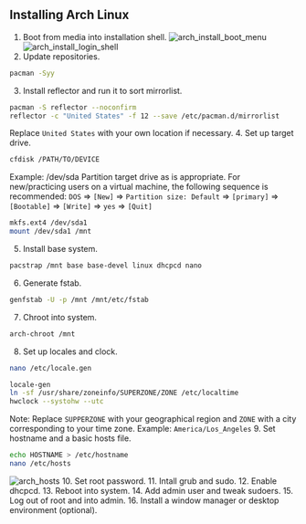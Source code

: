 ## Installing Arch Linux

1. Boot from media into installation shell.
![arch_install_boot_menu](https://quixotictendencies.github.com/quix-arch/arch_install_boot_menu.png)
![arch_install_login_shell](https://quixotictendencies.github.com/quix-arch/arch_install_login_shell.png)
2. Update repositories.
```zsh
pacman -Syy
```
3. Install reflector and run it to sort mirrorlist.
```zsh
pacman -S reflector --noconfirm
reflector -c "United States" -f 12 --save /etc/pacman.d/mirrorlist
```
Replace `United States` with your own location if necessary.
4. Set up target drive.
```zsh
cfdisk /PATH/TO/DEVICE
```
Example: /dev/sda
Partition target drive as is appropriate. For new/practicing users on a virtual machine, the following sequence is recommended: `DOS` => `[New]` => `Partition size: Default` => `[primary]` => `[Bootable]` =>  `[Write]` => `yes` => `[Quit]`
```zsh
mkfs.ext4 /dev/sda1
mount /dev/sda1 /mnt
```

5. Install base system.
```zsh
pacstrap /mnt base base-devel linux dhcpcd nano
```
6. Generate fstab.
```zsh
genfstab -U -p /mnt /mnt/etc/fstab
```
7. Chroot into system.
```zsh
arch-chroot /mnt
```
8. Set up locales and clock.
```bash
nano /etc/locale.gen
```
```bash
locale-gen
ln -sf /usr/share/zoneinfo/SUPERZONE/ZONE /etc/localtime
hwclock --systohw --utc
```
Note: Replace `SUPPERZONE` with your geographical region and `ZONE` with a city corresponding to your time zone. Example: `America/Los_Angeles`
9. Set hostname and a basic hosts file.
```bash
echo HOSTNAME > /etc/hostname
nano /etc/hosts
```
![arch_hosts](https://quixotictendencies.github.com/quix-arch/arch_install_hosts.png)
10. Set root password.
11. Intall grub and sudo.
12. Enable dhcpcd.
13. Reboot into system.
14. Add admin user and tweak sudoers.
15. Log out of root and into admin.
16. Install a window manager or desktop environment (optional).
